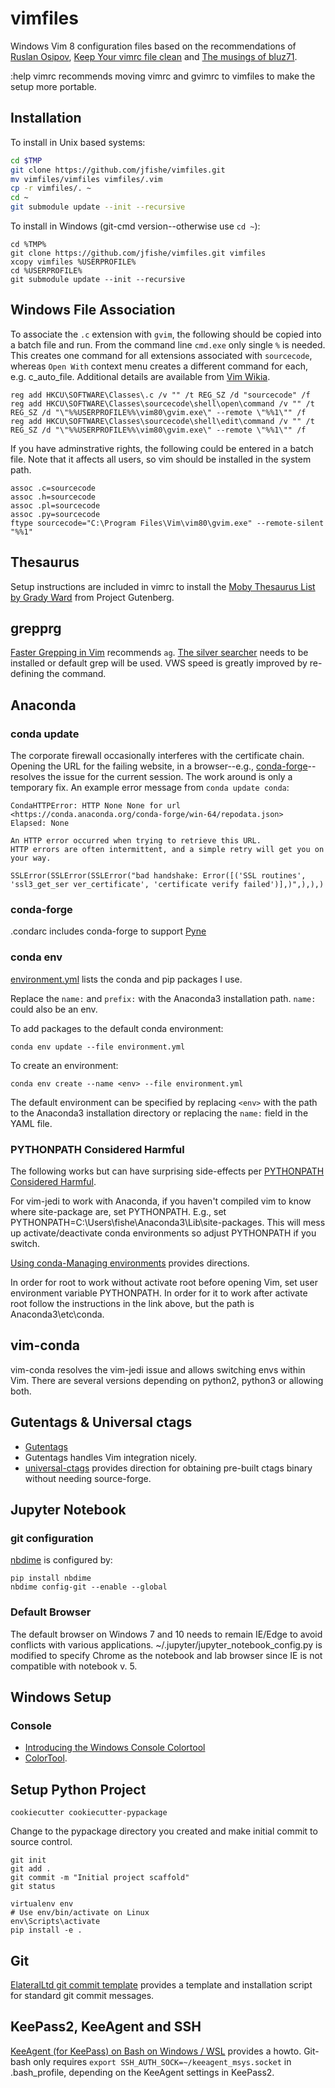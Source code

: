 # vimfiles

Windows Vim 8 configuration files based on the recommendations of [Ruslan Osipov](http://www.rosipov.com/blog/vim-pathogen-and-git-submodules/), [Keep Your vimrc file clean](http://vim.wikia.com/wiki/Keep_your_vimrc_file_clean) and [The musings of bluz71](https://bluz71.github.io/2017/05/15/vim-tips-tricks.html).

:help vimrc recommends moving vimrc and gvimrc to vimfiles to make the setup more portable.

## Installation

To install in Unix based systems:

```bash
cd $TMP
git clone https://github.com/jfishe/vimfiles.git
mv vimfiles/vimfiles vimfiles/.vim
cp -r vimfiles/. ~
cd ~
git submodule update --init --recursive
```

To install in Windows (git-cmd version--otherwise use `cd ~`):

```DOS
cd %TMP%
git clone https://github.com/jfishe/vimfiles.git vimfiles
xcopy vimfiles %USERPROFILE%
cd %USERPROFILE%
git submodule update --init --recursive
```

## Windows File Association

To associate the `.c` extension with `gvim`, the following should be copied
into a batch file and run. From the command line `cmd.exe` only single `%` is
needed. This creates one command for all extensions associated with
`sourcecode`, whereas `Open With` context menu creates a different command for
each, e.g. c_auto_file. Additional details are available from
[Vim Wikia](http://vim.wikia.com/wiki/Windows_file_associations).

```DOS
reg add HKCU\SOFTWARE\Classes\.c /v "" /t REG_SZ /d "sourcecode" /f
reg add HKCU\SOFTWARE\Classes\sourcecode\shell\open\command /v "" /t REG_SZ /d "\"%%USERPROFILE%%\vim80\gvim.exe\" --remote \"%%1\"" /f
reg add HKCU\SOFTWARE\Classes\sourcecode\shell\edit\command /v "" /t REG_SZ /d "\"%%USERPROFILE%%\vim80\gvim.exe\" --remote \"%%1\"" /f
```

If you have adminstrative rights, the following could be entered in a batch
file. Note that it affects all users, so vim should be installed in the system
path.

```DOS
assoc .c=sourcecode
assoc .h=sourcecode
assoc .pl=sourcecode
assoc .py=sourcecode
ftype sourcecode="C:\Program Files\Vim\vim80\gvim.exe" --remote-silent "%%1"
```

## Thesaurus

Setup instructions are included in vimrc to install the
[Moby Thesaurus List by Grady Ward](http://www.gutenberg.org/ebooks/3202) from Project Gutenberg.

## grepprg

[Faster Grepping in Vim](https://robots.thoughtbot.com/faster-grepping-in-vim) recommends `ag`.
[The silver searcher](https://github.com/ggreer/the_silver_searcher) needs
to be installed or default grep will be used. VWS speed is greatly improved by
re-defining the command.

## Anaconda

### conda update

The corporate firewall occasionally interferes with the certificate chain.
Opening the URL for the failing website, in a browser--e.g.,
[conda-forge](https://anaconda.org/conda-forge/repo?type=conda&label=main)--resolves
the issue for the current session. The work around is only a temporary
fix. An example error message from `conda update conda`:

    CondaHTTPError: HTTP None None for url <https://conda.anaconda.org/conda-forge/win-64/repodata.json>
    Elapsed: None

    An HTTP error occurred when trying to retrieve this URL.
    HTTP errors are often intermittent, and a simple retry will get you on your way.

    SSLError(SSLError(SSLError("bad handshake: Error([('SSL routines', 'ssl3_get_ser ver_certificate', 'certificate verify failed')],)",),),)

### conda-forge

.condarc includes conda-forge to support [Pyne](http://pyne.io)

### conda env

[environment.yml](file://./environment.yml) lists the conda and pip packages I use.

Replace the `name:` and `prefix:` with the Anaconda3 installation path. `name:` could also be an env.

To add packages to the default conda environment:

```DOS
conda env update --file environment.yml
```

To create an environment:

```DOS
conda env create --name <env> --file environment.yml
```

The default environment can be specified by replacing `<env>` with the path to
the Anaconda3 installation directory or replacing the `name:` field in the YAML
file.

### PYTHONPATH Considered Harmful

The following works but can have surprising side-effects per [PYTHONPATH Considered Harmful](https://soundcloud.com/talkpython/22-pythonpath-considered-harmful).

For vim-jedi to work with Anaconda, if you haven't compiled vim to know where
site-package are, set PYTHONPATH. E.g., set
PYTHONPATH=C:\Users\fishe\Anaconda3\Lib\site-packages. This will mess up
activate/deactivate conda environments so adjust PYTHONPATH if you switch.

[Using conda-Managing environments](https://conda.io/docs/using/envs.html#saved-environment-variables) provides directions.

In order for root to work without activate root before opening Vim, set user
environment variable PYTHONPATH. In order for it to work after activate root
follow the instructions in the link above, but the path is Anaconda3\etc\conda.

## vim-conda

vim-conda resolves the vim-jedi issue and allows switching envs within Vim.
There are several versions depending on python2, python3 or allowing both.

## Gutentags & Universal ctags

* [Gutentags](https://github.com/ludovicchabant/vim-gutentags)
* Gutentags handles Vim integration nicely.
* [universal-ctags](https://github.com/universal-ctags/ctags) provides
  direction for obtaining pre-built ctags binary without needing
  source-forge.

## Jupyter Notebook

### git configuration

[nbdime]( http://nbdime.readthedocs.io/en/latest/ ) is configured by:

```DOS
pip install nbdime
nbdime config-git --enable --global
```

### Default Browser

The default browser on Windows 7 and 10 needs to remain IE/Edge to avoid
conflicts with various applications. ~/.jupyter/jupyter_notebook_config.py is
modified to specify Chrome as the notebook and lab browser since IE is not
compatible with notebook v. 5.

## Windows Setup

### Console

* [Introducing the Windows Console Colortool](https://blogs.msdn.microsoft.com/commandline/2017/08/11/introducing-the-windows-console-colortool/)
* [ColorTool](https://github.com/Microsoft/Console/tree/master/tools/ColorTool).

## Setup Python Project

```DOS
cookiecutter cookiecutter-pypackage
```

Change to the pypackage directory you created and make initial commit to source
control.

```DOS
git init
git add .
git commit -m "Initial project scaffold"
git status
```

```DOS
virtualenv env
# Use env/bin/activate on Linux
env\Scripts\activate
pip install -e .
```

## Git

[ElateralLtd git commit template](https://github.com/ElateralLtd/git-commit-template)
provides a template and installation script for standard git commit messages.

## KeePass2, KeeAgent and SSH

[KeeAgent (for KeePass) on Bash on Windows / WSL](https://gist.github.com/strarsis/e533f4bca5ae158481bbe53185848d49) provides a howto. Git-bash only requires `export SSH_AUTH_SOCK=~/keeagent_msys.socket` in .bash_profile, depending on the KeeAgent settings in KeePass2.
